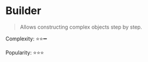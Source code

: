 # Builder

> Allows constructing complex objects step by step.

Complexity: :star::star::heavy_minus_sign:

Popularity: :star::star::star: